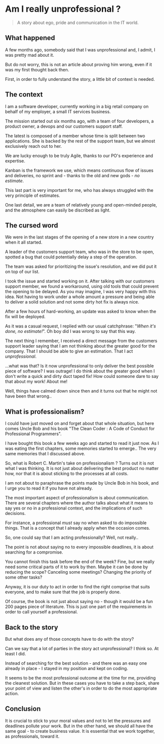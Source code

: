 # Am I really unprofessional ?

> A story about ego, pride and communication in the IT world.

## What happened

A few months ago, somebody said that I was unprofessional and, I admit, I was pretty mad about it. 

But do not worry, this is not an article about proving him wrong, even if it was my first thought back then.

First, in order to fully understand the story, a little bit of context is needed.

## The context

I am a software developer, currently working in a big retail company on behalf of my employer, a small IT services business. 

The mission started out six months ago, with a team of four developers, a product owner, a devops and our customers support staff.

The latest is composed of a member whose time is split between two applications. She is backed by the rest of the support team, but we almost exclusively reach out to her.

We are lucky enough to be truly Agile, thanks to our PO's experience and expertise.

Kanban is the framework we use, which means continuous flow of issues and deliveries, no sprint and - thanks to the old and new gods - *no estimate*. 

This last part is very important for me, who has always struggled with the very principle of estimates. 

One last detail, we are a team of relatively young and open-minded people, and the atmosphere can easily be discribed as light.

## The cursed word

We were in the last stages of the opening of a new store in a new country when it all started. 

A leader of the customers support team, who was in the store to be open, spotted a bug that could potentially delay a step of the operation.

The team was asked for prioritizing the issue's resolution, and we did put it on top of our list. 

I took the issue and started working on it. After talking with our customers support member, we found a workaround, using old tools that could prevent the opening to be delayed. As you may imagine, I was very happy with this idea. Not having to work under a whole amount a pressure and being able to deliver a solid solution and not some dirty hot fix is always nice.

After a few hours of hard-working, an update was asked to know when the fix will be deployed.

As it was a casual request, I replied with our usual catchphrase: "*When it's done, no estimate!*". Oh boy did I was wrong to say that this way. 

The next thing I remember, I received a direct message from the customers support leader saying that I am not thinking about the greater good for the company. That I should be able to give an estimation. That I act *unprofessional*.

...what was that? Is it now unprofessional to only deliver the best possible piece of software? I was outrage! I do think about the greater good when I don't write a quick and dirty duct taped fix! How could someone dare to say that about my work! About me!

Well, things have calmed down since then and it turns out that he might not have been that wrong.. 

## What is professionalism?

I could have just moved on and forget about that whole situation, but here comes Uncle Bob and his book "The Clean Coder : A Code of Conduct for Professional Programmers". 

I have bought this book a few weeks ago and started to read it just now. As I was eating the first chapters, some memories started to emerge.. The very same memories that I discussed above.

So, what is Robert C. Martin's take on professionalism ? Turns out it is not what I was thinking. It is not just about delivering the best product no matter how, nor that it is about sticking to the processes at all costs.

I am not about to paraphrase the points made by Uncle Bob in his book, and I urge you to read it if you have not already. 

The most important aspect of professionalism is about communication. There are several chapters where the author talks about what it means to say yes or no in a professional context, and the implications of such decisions.

For instance, a professional *must* say no when asked to do impossible things. That is a concept that I already apply when the occasion comes. 

So, one could say that I am acting professionally? Well, not really..

The point is not about saying no to every impossible deadlines, it is about searching for a compromise. 

You cannot finish this task before the end of the week? Fine, but we really need some critical parts of it to work by then. Maybe it can be done by reducing the scope? Canceling some meetings? Changing the priority of some other tasks? 

Anyway, it is our duty to act in order to find the right comprise that suits everyone, and to make sure that the job is properly done.

Of course, the book is not just about saying no - though it would be a fun 200 pages piece of literature. This is just one part of the requirements in order to call yourself a professional. 

## Back to the story

But what does any of those concepts have to do with the story? 

Can we say that a lot of parties in the story act unprofessional? I think so. At least I did. 

Instead of searching for the best solution - and there was an easy one already in place - I stayed in my position and kept on coding.

It seems to be the most professional outcome at the time for me, providing the cleanest solution. But in these cases you have to take a step back, share your point of view and listen the other's in order to do the most appropriate action. 

## Conclusion

It is crucial to stick to your moral values and not to let the pressures and deadlines pollute your work. But in the other hand, we should all have the same goal - to create business value. It is essential that we work together, as professionals, toward it. 
